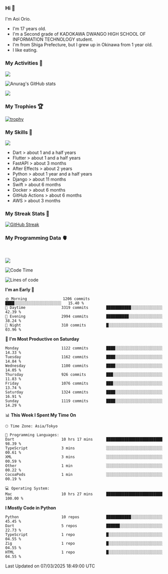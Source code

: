  ### Hi 🍳
I'm Aoi Orio.
- I'm 17 years old.
- I'm a Second grade of KADOKAWA DWANGO HIGH SCHOOL OF INFORMATION TECHNOLOGY student.
- I'm from Shiga Prefecture, but I grew up in Okinawa from 1 year old.
- I like eating.
<!--
**aoiorio/aoiorio** is a ✨ _special_ ✨ repository because its `README.md` (this file) appears on your GitHub profile.

Here are some ideas to get you started:

- 🔭 I’m currently working on study everything...
- 🌱 I’m currently learning Flutter...
- 👯 I’m looking to collaborate on someone and everybody...
- 🤔  I eat sweet potato every after noon...
- 💬 Ask me about video edit ...
- 📫 How to reach me: I just talking about yogurt...
- 😄 Pronoun: please call me Aoi and my English name is Atom....
- 🫥 Favorite singer is Justin bieber and Lis Nas X....⏰
- 🍔 I like to eat sandwiches for lunch.
- 🌈 I'm so hungry.
- 🥪 I like to eat bread crusts.
- 🍩 My favorite food is 🍿, 🍞, 🍠, 🥞, 🍕, 🍫, 🍎, 🍬, 🧋, 🍣, 🥟 
- 🤩 I can do 🎬, 🏐, 🏓, 🏸, 🏊, 🏖️,
- 🍭 I want to 🏹, 💘, 🃏, 🏀, 🧩, 🎧, 💻, ☂️, 🐷, 🍞
- 🍕 I like 🍠, 🍿, 🍣, 🏐, 🎬, ✈️, 💻, 💰, ✏️, 🎂, 🥪, 🍙, ☕️, 🏓, 🎧, 🧩, 🏸, 🏖️, 🛏️, ❤️, 🃏, 🇺🇸, ●, 🧇 , 💽, 🍔, 🍙
- 🧋 I don't like 📲, ⏰, 🧭, ⏳, 🔪, 🪬, 🚰, 💊, 🍿, 🍭, something so much more

- ⚡ Fun fact: power...
-->
<!-- - [![trophy](https://github-profile-trophy.vercel.app/?username=aoiorio=dark)](https://github.com/ryo-ma/github-profile-trophy)  -->

### My Activities 🫠
![](http://github-profile-summary-cards.vercel.app/api/cards/profile-details?username=aoiorio&theme=zenburn)


![Anurag's GitHub stats](https://github-readme-stats.vercel.app/api?username=aoiorio&show_icons=true&theme=dracula)

![](http://github-profile-summary-cards.vercel.app/api/cards/most-commit-language?username=aoiorio&theme=zenburn)

### My Trophies 🏆
[![trophy](https://github-profile-trophy.vercel.app/?username=aoiorio&theme=onedark)](https://github.com/ryo-ma/github-profile-trophy)

### My Skills 🔫


<a href="https://skillicons.dev">
  <img src="https://skillicons.dev/icons?i=dart,flutter,fastapi,ae,py,django,swift,docker,githubactions,aws" />
</a>

- Dart > about 1 and a half years
- Flutter > about 1 and a half years
- FastAPI > about 3 months
- After Effects > about 2 years
- Python > about 1 year and a half years
- Django > about 11 months
- Swift > about 6 months
- Docker > about 6 months
- GitHub Actions > about 6 months
- AWS > about 3 months

### My Streak Stats 🦄
[![GitHub Streak](http://github-readme-streak-stats.herokuapp.com?user=aoiorio&theme=dracula)](https://git.io/streak-stats)

### My Programming Data 🫀

<br>

![](https://komarev.com/ghpvc/?username=aoiorio&abbreviated=true)
<!--START_SECTION:waka-->
![Code Time](http://img.shields.io/badge/Code%20Time-804%20hrs%202%20mins-blue)

![Lines of code](https://img.shields.io/badge/From%20Hello%20World%20I%27ve%20Written-15.8%20million%20lines%20of%20code-blue)

**I'm an Early 🐤** 

```text
🌞 Morning                1206 commits        ████░░░░░░░░░░░░░░░░░░░░░   15.40 % 
🌆 Daytime                3319 commits        ███████████░░░░░░░░░░░░░░   42.39 % 
🌃 Evening                2994 commits        ██████████░░░░░░░░░░░░░░░   38.24 % 
🌙 Night                  310 commits         █░░░░░░░░░░░░░░░░░░░░░░░░   03.96 % 
```
📅 **I'm Most Productive on Saturday** 

```text
Monday                   1122 commits        ████░░░░░░░░░░░░░░░░░░░░░   14.33 % 
Tuesday                  1162 commits        ████░░░░░░░░░░░░░░░░░░░░░   14.84 % 
Wednesday                1100 commits        ████░░░░░░░░░░░░░░░░░░░░░   14.05 % 
Thursday                 926 commits         ███░░░░░░░░░░░░░░░░░░░░░░   11.83 % 
Friday                   1076 commits        ███░░░░░░░░░░░░░░░░░░░░░░   13.74 % 
Saturday                 1324 commits        ████░░░░░░░░░░░░░░░░░░░░░   16.91 % 
Sunday                   1119 commits        ████░░░░░░░░░░░░░░░░░░░░░   14.29 % 
```


📊 **This Week I Spent My Time On** 

```text
🕑︎ Time Zone: Asia/Tokyo

💬 Programming Languages: 
Dart                     10 hrs 17 mins      █████████████████████████   98.39 % 
TypeScript               3 mins              ░░░░░░░░░░░░░░░░░░░░░░░░░   00.61 % 
XML                      3 mins              ░░░░░░░░░░░░░░░░░░░░░░░░░   00.59 % 
Other                    1 min               ░░░░░░░░░░░░░░░░░░░░░░░░░   00.22 % 
CocoaPods                1 min               ░░░░░░░░░░░░░░░░░░░░░░░░░   00.19 % 

💻 Operating System: 
Mac                      10 hrs 27 mins      █████████████████████████   100.00 % 
```

**I Mostly Code in Python** 

```text
Python                   10 repos            ███████████░░░░░░░░░░░░░░   45.45 % 
Dart                     5 repos             ██████░░░░░░░░░░░░░░░░░░░   22.73 % 
TypeScript               1 repo              █░░░░░░░░░░░░░░░░░░░░░░░░   04.55 % 
Zig                      1 repo              █░░░░░░░░░░░░░░░░░░░░░░░░   04.55 % 
HTML                     1 repo              █░░░░░░░░░░░░░░░░░░░░░░░░   04.55 % 
```




 Last Updated on 07/03/2025 18:49:00 UTC
<!--END_SECTION:waka-->
